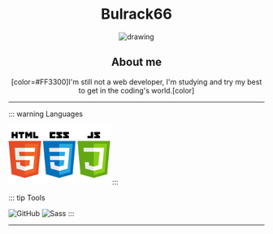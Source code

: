 <div align="center">

# Bulrack66

<img src="https://avatars.githubusercontent.com/u/113458279?s=400&u=cfec7071d3e55e1baaa5f9273048bb8cafb0ed0d&v=4" alt="drawing" width="200"/>

## About me

[color=#FF3300]I'm still not a web developer, I'm studying and try my best to get in the coding's world.[color]
</div>

***

::: warning Languages

<img src="https://github.com/Bulrack66/Bulrack66/blob/main/Languages.png?raw=true" alt="Languages" width="200"/>
:::

::: tip Tools 

<img src="https://icons.iconarchive.com/icons/limav/flat-gradient-social/64/Github-icon.png" alt="GitHub"/> <img src="https://cdn3.iconfinder.com/data/icons/logos-and-brands-adobe/512/288_Sass-512.png" alt="Sass" width="64"/>
:::
***
